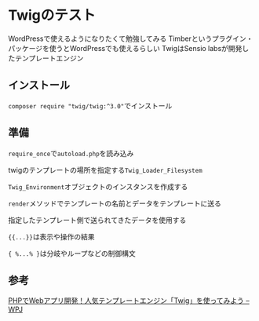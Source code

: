 # Twigのテスト

WordPressで使えるようになりたくて勉強してみる
Timberというプラグイン・パッケージを使うとWordPressでも使えるらしい
TwigはSensio labsが開発したテンプレートエンジン

## インストール

`composer require "twig/twig:^3.0"`でインストール

## 準備

`require_once`で`autoload.php`を読み込み

twigのテンプレートの場所を指定する`Twig_Loader_Filesystem`

`Twig_Environment`オブジェクトのインスタンスを作成する

`render`メソッドでテンプレートの名前とデータをテンプレートに送る

指定したテンプレート側で送られてきたデータを使用する

`{{...}}`は表示や操作の結果

`{ %...% }`は分岐やループなどの制御構文

## 参考

[PHPでWebアプリ開発！人気テンプレートエンジン「Twig」を使ってみよう – WPJ](https://www.webprofessional.jp/twig-popular-stand-alone-php-template-engine/)